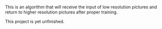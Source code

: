 This is an algorithm that will receive the input of low resolution pictures and return to higher resolution pictures after proper training.

This project is yet unfinished. 
